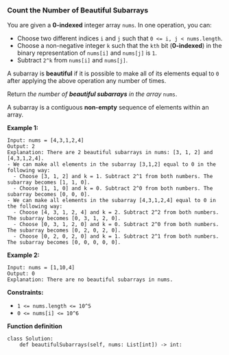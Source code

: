 ### Count the Number of Beautiful Subarrays

You are given a **0-indexed** integer array `nums`. In one operation, you can:

- Choose two different indices `i` and `j` such that `0 <= i, j < nums.length`.
- Choose a non-negative integer `k` such that the `kth` bit (**0-indexed**) in the binary representation of `nums[i]` and `nums[j]` is `1`.
- Subtract `2^k` from `nums[i]` and `nums[j]`.

A subarray is **beautiful** if it is possible to make all of its elements equal to `0` after applying the above operation any number of times.

Return *the number of **beautiful subarrays** in the array* `nums`.

A subarray is a contiguous **non-empty** sequence of elements within an array.

 

**Example 1:**

```
Input: nums = [4,3,1,2,4]
Output: 2
Explanation: There are 2 beautiful subarrays in nums: [3, 1, 2] and [4,3,1,2,4].
- We can make all elements in the subarray [3,1,2] equal to 0 in the following way:
  - Choose [3, 1, 2] and k = 1. Subtract 2^1 from both numbers. The subarray becomes [1, 1, 0].
  - Choose [1, 1, 0] and k = 0. Subtract 2^0 from both numbers. The subarray becomes [0, 0, 0].
- We can make all elements in the subarray [4,3,1,2,4] equal to 0 in the following way:
  - Choose [4, 3, 1, 2, 4] and k = 2. Subtract 2^2 from both numbers. The subarray becomes [0, 3, 1, 2, 0].
  - Choose [0, 3, 1, 2, 0] and k = 0. Subtract 2^0 from both numbers. The subarray becomes [0, 2, 0, 2, 0].
  - Choose [0, 2, 0, 2, 0] and k = 1. Subtract 2^1 from both numbers. The subarray becomes [0, 0, 0, 0, 0].
```

**Example 2:**

```
Input: nums = [1,10,4]
Output: 0
Explanation: There are no beautiful subarrays in nums.
```

 

**Constraints:**

- `1 <= nums.length <= 10^5`
- `0 <= nums[i] <= 10^6`

**Function definition**

```
class Solution:
    def beautifulSubarrays(self, nums: List[int]) -> int:
```